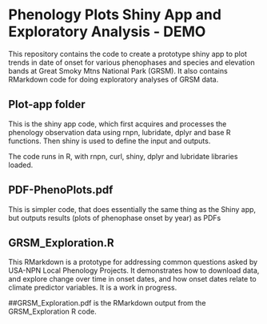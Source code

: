 # Phenology Plots Shiny App and Exploratory Analysis - DEMO

This repository contains the code to create a prototype shiny app to plot trends in date of onset for various phenophases and species and elevation bands at Great Smoky Mtns National Park (GRSM). It also contains RMarkdown code for doing exploratory analyses of GRSM data.

## Plot-app folder

This is the shiny app code, which first acquires and processes the phenology observation data using rnpn, lubridate, dplyr and base R functions. Then shiny is used to define the input and outputs.


The code runs in R, with rnpn, curl, shiny, dplyr and lubridate libraries loaded.

## PDF-PhenoPlots.pdf

This is simpler code, that does essentially the same thing as the Shiny app, but outputs results (plots of phenophase onset by year) as PDFs

## GRSM_Exploration.R

This RMarkdown is a prototype for addressing common questions asked by USA-NPN Local Phenology Projects. It demonstrates how to download data, and explore change over time in onset dates, and how onset dates relate to climate predictor variables. It is a work in progress. 

##GRSM_Exploration.pdf is the RMarkdown output from the GRSM_Exploration R code.
